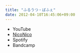 ```yaml
---
title: "ふるうつ・ぱふぇ"
date: 2012-04-10T16:45:06+09:00
---
```


- YouTube
- [NicoNico](https://nico.ms/sm17511039)
- Spotify
- Bandcamp

